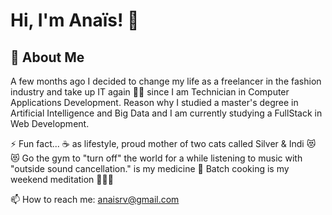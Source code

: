 

# Hi, I'm Anaïs! 👋


## 🚀 About Me

A few months ago I decided to change my life as a freelancer in the fashion industry and take up IT again :woman_technologist: since I am Technician in Computer Applications Development. Reason why I studied a master's degree in Artificial Intelligence and Big Data and I am currently studying a FullStack in Web Development.



⚡️ Fun fact...  :coffee: as lifestyle, proud mother of two cats called Silver & Indi 	:heart_eyes_cat:	:heart_eyes_cat: Go the gym to "turn off" the world for a while listening to music with "outside sound cancellation." is my medicine :muscle: Batch cooking is my weekend meditation :avocado::bowl_with_spoon::green_salad:


📫 How to reach me: anaisrv@gmail.com 
